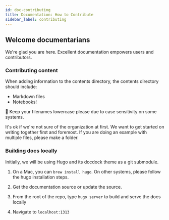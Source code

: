 ```yaml
---
id: doc-contributing
title: Documentation: How to Contribute
sidebar_label: contributing
---
```


## Welcome documentarians

We're glad you are here. Excellent documentation empowers users and contributors.

### Contributing content

When adding information to the contents directory, the contents directory should
include:

* Markdown files
* Notebooks!

📝 Keep your filenames lowercase please due to case sensitivity on some systems.

It's ok if we're not sure of the organization at first. We want to get started on writing together first and foremost. If you are doing an example with multiple files, please make a folder.

### Building docs locally

Initially, we will be using Hugo and its docdock theme as a git submodule.

1. On a Mac, you can `brew install hugo`. On other systems, please follow the
hugo installation steps.

2. Get the documentation source or update the source.

3. From the root of the repo, type `hugo server` to build and serve the docs
   locally

4. Navigate to `localhost:1313`
